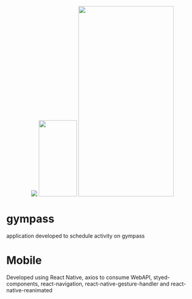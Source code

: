 <p align="center">
  <img src="https://i.imgsafe.org/c7/c74b77f9f1.gif">
  <img width="100" height="200" src="https://i.imgsafe.org/c7/c7dee96d9d.jpeg">
  <img width="250" height="500" src="https://i.imgsafe.org/c7/c7deac3211.jpeg">
</p>

# gympass

application developed to schedule activity on gympass

# Mobile

Developed using React Native, axios to consume WebAPI, styed-components, react-navigation, react-native-gesture-handler and 
react-native-reanimated

